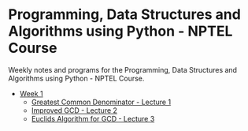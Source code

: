 # Programming, Data Structures and Algorithms using Python - NPTEL Course

Weekly notes and programs for the Programming, Data Structures and Algorithms using Python - NPTEL Course.

- [Week 1](/Week%201)
  - [Greatest Common Denominator - Lecture 1](/Week%201/Greatest%20Common%20Divisor%20of%20Two%20Numbers)
  - [Improved GCD - Lecture 2](/Week%201/Improved%20GCD)
  - [Euclids Algorithm for GCD - Lecture 3](/Week%201/Euclids%20Algorithm%20for%20GCD)
